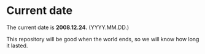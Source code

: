 # Current date

The current date is **2008.12.24.** (YYYY.MM.DD.)

This repository will be good when the world ends, so we will know how long it lasted.